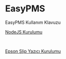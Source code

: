 # EasyPMS
EasyPMS Kullanım Klavuzu

[NodeJS Kurulumu](https://github.com/Travelaps/EasyPMS/wiki/NodeJS-Kurulum)

&nbsp;

[Epson Slip Yazıcı Kurulumu](https://github.com/Travelaps/EasyPMS/wiki/Epson-Slip-Yaz%C4%B1c%C4%B1-Kurulumu)
